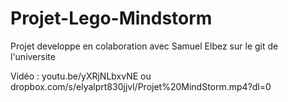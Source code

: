 # Projet-Lego-Mindstorm

Projet developpe en colaboration avec Samuel Elbez sur le git de l'universite

Vidéo : youtu.be/yXRjNLbxvNE ou dropbox.com/s/elyalprt830jjvl/Projet%20MindStorm.mp4?dl=0
